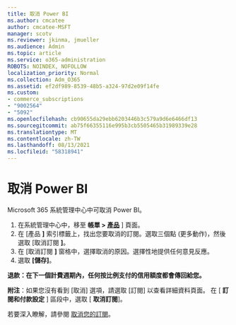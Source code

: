 ```yaml
---
title: 取消 Power BI
ms.author: cmcatee
author: cmcatee-MSFT
manager: scotv
ms.reviewer: jkinma, jmueller
ms.audience: Admin
ms.topic: article
ms.service: o365-administration
ROBOTS: NOINDEX, NOFOLLOW
localization_priority: Normal
ms.collection: Adm_O365
ms.assetid: ef2df989-8539-48b5-a324-97d2e09f14fe
ms.custom:
- commerce_subscriptions
- "9002564"
- "5092"
ms.openlocfilehash: cb90655da29ebb6203446b3c579a9d6e6466df13
ms.sourcegitcommit: ab75f66355116e995b3cb5505465b31989339e28
ms.translationtype: MT
ms.contentlocale: zh-TW
ms.lasthandoff: 08/13/2021
ms.locfileid: "58318941"
---
```

# <a name="cancel-power-bi"></a>取消 Power BI

Microsoft 365 系統管理中心中可取消 Power BI。

1. 在系統管理中心中，移至 **帳單 > [產品](https://go.microsoft.com/fwlink/p/?linkid=842054)** ] 頁面。
2. 在 [產品 **]** 索引標籤上，找出您要取消的訂閱。選取三個點 (更多動作)，然後選取 [取消訂閱 **]**。
3. 在 [取消訂閱 **]** 窗格中，選擇取消的原因。選擇性地提供任何意見反應。
4. 選取 **[儲存]**。

**退款：在下一個計費週期內，任何按比例支付的信用額度都會傳回給您。**

**附注**：如果您沒有看到 [取消] 選項，請選取 [訂閱] 以查看詳細資料頁面。 在 [ **訂閱和付款設定** ] 區段中，選取 [ **取消訂閱**]。

若要深入瞭解，請參閱 [取消您的訂閱](https://docs.microsoft.com/microsoft-365/commerce/subscriptions/cancel-your-subscription)。